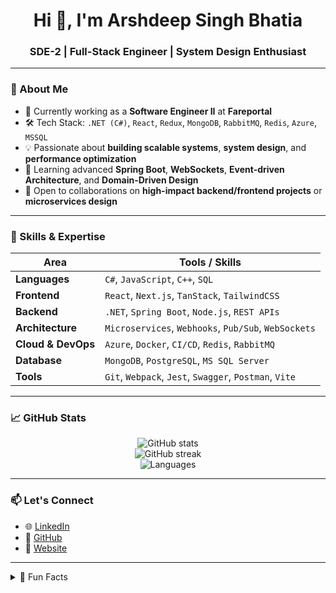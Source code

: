 <h1 align="center">Hi 👋, I'm Arshdeep Singh Bhatia</h1>
<h3 align="center">SDE-2 | Full-Stack Engineer | System Design Enthusiast</h3>

---

### 💼 About Me

- 🔭 Currently working as a **Software Engineer II** at **Fareportal**
- 🛠️ Tech Stack: `.NET (C#)`, `React`, `Redux`, `MongoDB`, `RabbitMQ`, `Redis`, `Azure`, `MSSQL`
- 💡 Passionate about **building scalable systems**, **system design**, and **performance optimization**
- 🧠 Learning advanced **Spring Boot**, **WebSockets**, **Event-driven Architecture**, and **Domain-Driven Design**
- 🧰 Open to collaborations on **high-impact backend/frontend projects** or **microservices design**

---

### 🧠 Skills & Expertise

| Area               | Tools / Skills                                         |
| ------------------ | ------------------------------------------------------ |
| **Languages**      | `C#`, `JavaScript`, `C++`, `SQL`                       |
| **Frontend**       | `React`, `Next.js`, `TanStack`, `TailwindCSS`          |
| **Backend**        | `.NET`, `Spring Boot`, `Node.js`, `REST APIs`          |
| **Architecture**   | `Microservices`, `Webhooks`, `Pub/Sub`, `WebSockets`   |
| **Cloud & DevOps** | `Azure`, `Docker`, `CI/CD`, `Redis`, `RabbitMQ`        |
| **Database**       | `MongoDB`, `PostgreSQL`, `MS SQL Server`               |
| **Tools**          | `Git`, `Webpack`, `Jest`, `Swagger`, `Postman`, `Vite` |

---

### 📈 GitHub Stats

<p align="center">
  <img src="https://github-readme-stats.vercel.app/api?username=arshsb1102&show_icons=true&theme=default&count_private=true" alt="GitHub stats" />
  <br/>
  <img src="https://github-readme-streak-stats.herokuapp.com/?user=arshsb1102&theme=default&cache_seconds=86400" alt="GitHub streak" />
  <br/>
  <img src="https://github-readme-stats.vercel.app/api/top-langs/?username=arshsb1102&layout=compact&langs_count=8" alt="Languages" />
</p>

---

### 📫 Let's Connect

- 🌐 [LinkedIn](https://www.linkedin.com/in/arshsb1102/)
- 📂 [GitHub](https://github.com/arshsb1102)
- 📧 [Website](https://arshdeep.vercel.app/) 

---

<details>
<summary>📜 Fun Facts</summary>

- 🧩 I reverse-engineer real-world architectures for fun.
- 🔍 I'm obsessed with refactoring for performance and readability.
- 🐾 I have a dog who makes sure I never forget to take breaks.
</details>
